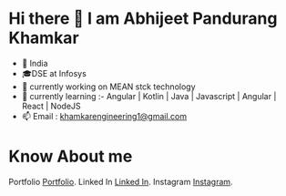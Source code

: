 # Hi there 👋 I am Abhijeet Pandurang Khamkar

- 💖 India
- 🎓DSE at Infosys
- 📱 currently working on MEAN stck technology
- 🏫 currently learning :- Angular | Kotlin | Java | Javascript | Angular | React |  NodeJS
- 📫 Email : khamkarengineering1@gmail.com

# Know About me
Portfolio [Portfolio]().
Linked In [Linked In]().
Instagram [Instagram]().

